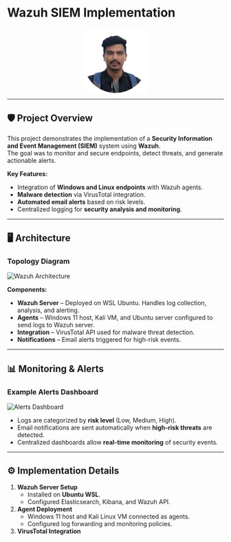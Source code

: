 # Wazuh SIEM Implementation

<img src="../../assets/dp.jpeg" alt="Wazuh Logo" width="150" style="display:block;margin:auto;">

---

## 🛡 Project Overview
This project demonstrates the implementation of a **Security Information and Event Management (SIEM)** system using **Wazuh**.  
The goal was to monitor and secure endpoints, detect threats, and generate actionable alerts.

**Key Features:**
- Integration of **Windows and Linux endpoints** with Wazuh agents.
- **Malware detection** via VirusTotal integration.
- **Automated email alerts** based on risk levels.
- Centralized logging for **security analysis and monitoring**.

---

## 🖥 Architecture

### Topology Diagram
![Wazuh Architecture](./images/wazuh_architecture.png)

**Components:**
- **Wazuh Server** – Deployed on WSL Ubuntu. Handles log collection, analysis, and alerting.  
- **Agents** – Windows 11 host, Kali VM, and Ubuntu server configured to send logs to Wazuh server.  
- **Integration** – VirusTotal API used for malware threat detection.  
- **Notifications** – Email alerts triggered for high-risk events.

---

## 📊 Monitoring & Alerts

### Example Alerts Dashboard
![Alerts Dashboard](./images/wazuh_alerts_dashboard.png)

- Logs are categorized by **risk level** (Low, Medium, High).  
- Email notifications are sent automatically when **high-risk threats** are detected.  
- Centralized dashboards allow **real-time monitoring** of security events.

---

## ⚙️ Implementation Details

1. **Wazuh Server Setup**
   - Installed on **Ubuntu WSL**.
   - Configured Elasticsearch, Kibana, and Wazuh API.
2. **Agent Deployment**
   - Windows 11 host and Kali Linux VM connected as agents.
   - Configured log forwarding and monitoring policies.
3. **VirusTotal Integration**
